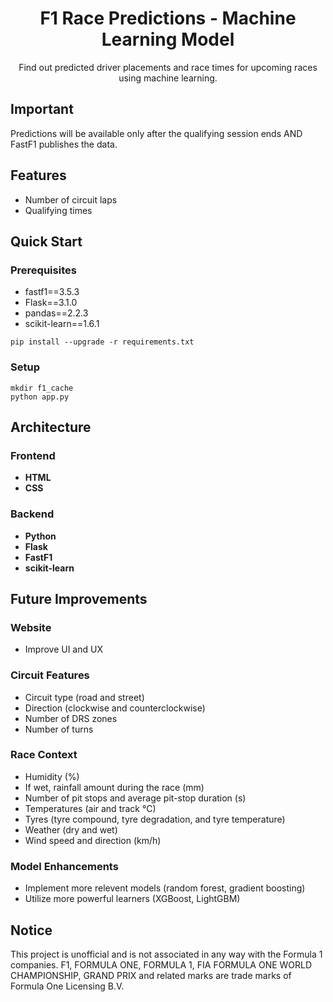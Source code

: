<h1 align="center">
    F1 Race Predictions - Machine Learning Model
</h1>
<p align="center">
   Find out predicted driver placements and race times for upcoming races using machine learning.
</p>

## Important
Predictions will be available only after the qualifying session ends AND FastF1 publishes the data.

## Features
- Number of circuit laps
- Qualifying times

## Quick Start
### Prerequisites
- fastf1==3.5.3
- Flask==3.1.0
- pandas==2.2.3
- scikit-learn==1.6.1

```
pip install --upgrade -r requirements.txt
```

### Setup
```
mkdir f1_cache
python app.py
```

## Architecture

### Frontend
- **HTML**
- **CSS**

### Backend
- **Python**
- **Flask**
- **FastF1**
- **scikit-learn**

## Future Improvements

### Website
- Improve UI and UX

### Circuit Features
- Circuit type (road and street)
- Direction (clockwise and counterclockwise)
- Number of DRS zones
- Number of turns

### Race Context
- Humidity (%)
- If wet, rainfall amount during the race (mm)
- Number of pit stops and average pit-stop duration (s)
- Temperatures (air and track °C)
- Tyres (tyre compound, tyre degradation, and tyre temperature)
- Weather (dry and wet)
- Wind speed and direction (km/h)

### Model Enhancements 
  - Implement more relevent models (random forest, gradient boosting)
  - Utilize more powerful learners (XGBoost, LightGBM)

## Notice
This project is unofficial and is not associated in any way with the Formula 1 companies. F1, FORMULA ONE, FORMULA 1, FIA FORMULA ONE WORLD CHAMPIONSHIP, GRAND PRIX and related marks are trade marks of Formula One Licensing B.V.